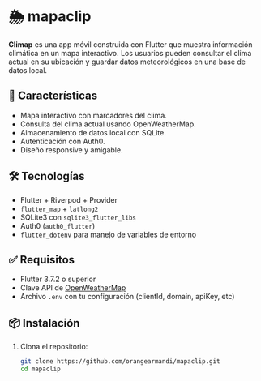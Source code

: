 # 🌦️ mapaclip

**Climap** es una app móvil construida con Flutter que muestra información climática en un mapa interactivo. Los usuarios pueden consultar el clima actual en su ubicación y guardar datos meteorológicos en una base de datos local.

## 🚀 Características

- Mapa interactivo con marcadores del clima.
- Consulta del clima actual usando OpenWeatherMap.
- Almacenamiento de datos local con SQLite.
- Autenticación con Auth0.
- Diseño responsive y amigable.

## 🛠️ Tecnologías

- Flutter + Riverpod + Provider
- `flutter_map` + `latlong2`
- SQLite3 con `sqlite3_flutter_libs`
- Auth0 (`auth0_flutter`)
- `flutter_dotenv` para manejo de variables de entorno

## ✅ Requisitos

- Flutter 3.7.2 o superior
- Clave API de [OpenWeatherMap](https://openweathermap.org/api)
- Archivo `.env` con tu configuración (clientId, domain, apiKey, etc)

## 📦 Instalación

1. Clona el repositorio:
   ```bash
   git clone https://github.com/orangearmandi/mapaclip.git
   cd mapaclip
